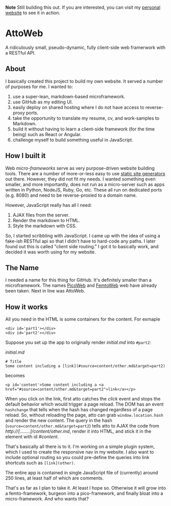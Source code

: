 **Note** Still building this out. If you are interested, you can visit my [personal website](http://arielbalter.com) to see it in action.

# AttoWeb
A ridiculously small, pseudo-dynamic, fully client-side web framerwork with a RESTful API.

## About
I basically created this project to build my own website. It served a number of purposes for me. I wanted to:

1. use a super-lean, markdown-based microframework.
1. use GitHub as my editing UI.
1. easily deploy on shared hosting where I do not have access to reverse-proxy ports.
1. take the opportunity to translate my resume, cv, and work-samples to Markdown.
1. build it without having to learn a client-side framework (for the time being) such as React or Angular.
1. challenge myself to build something useful in JavaScript.

## How I built it
Web _micro-frameworks_ serve as very purpose-driven website building tools. There are a number of more-or-less easy to use [static site generators](https://github.com/myles/awesome-static-generators) out there. However, they did not fit my needs. I wanted something even smaller, and more importantly, does not run as a micro-server such as apps written in Python, NodeJS, Ruby, Go, etc. These all run on dedicated ports (e.g. 8080) and need to be reverse-proxied to a domain name.

However, JavaScript really has all I need:
1. AJAX files from the server.
1. Render the markdown to HTML.
1. Style the markdown with CSS.

So, I started scribbling with JavaScript. I came up with the idea of using a fake-ish RESTful api so that I didn't have to hard-code any paths. I later found out this is called "client side routing." I got it to basically work, and decided it was worth using for my website.

## The Name
I needed a name for this thing for GitHub. It's definitely smaller than a microframework. The names [PicoWeb](https://github.com/pfalcon/picoweb) and [FemtoWeb](https://github.com/QuarterCode/FemtoWeb) web have already been taken. Next in line was AttoWeb.

## How it works
All you need in the HTML is some containers for the content. For exmaple

```
<div id='part1'></div>
<div id='part2'></div>
```

Suppose you set up the app to originally render _initial.md_ into `#part2`:

_initial.md_
```
# Title
Some content including a [link](#source=content/other.md&target=part2)
```

becomes

```
<p id='content'>Some content including a <a href="#source=content/other.md&target=part2">link</a></p>
```

When you click on the link, first atto catches the _click_ event and stops the default behavior which would trigger a page reload. The DOM has an event `hashchange` that tells when the hash has changed regardless of a page reload. So, without reloading the page, atto can grab `window.location.hash` and render the new content. The query in the hash (`source=content/other.md&target=part2`) tells atto to AJAX the code from _http://\[........\]/content/other.md_, render it into HTML, and stick it in the element with id _#content_.

That's basically all there is to it. I'm working on a simple plugin system, which I used to create the responsive nav in my website. I also want to include optional routing so you could pre-define the queries into link shortcuts such as `[link](other)`.

The entire app is contained in single JavaScript file of (currently) around 250 lines, at least half of which are comments.

That's as far as I plan to take it. At least I hope so. Otherwise it will grow into a femto-framework, burgeon into a pico-framework, and finally bloat into a micro-framework. And who wants that?
